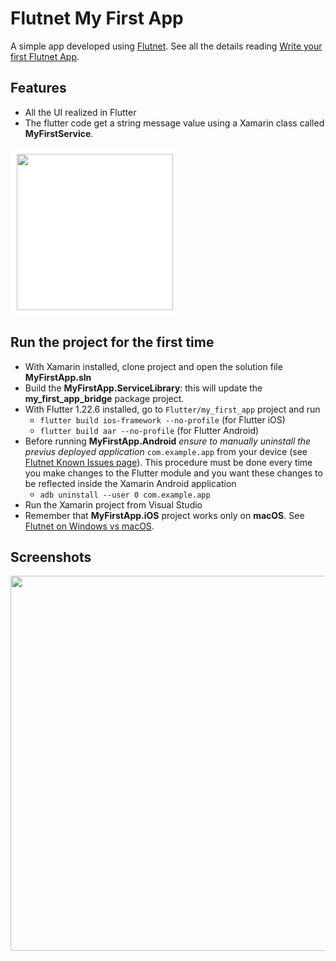 # Flutnet My First App

A simple app developed using [Flutnet](https://www.flutnet.com). See all the details reading [Write your first Flutnet App](https://www.flutnet.com/Documentation/Getting-Started/Write-your-first-Flutnet-App).

## Features

- All the UI realized in Flutter
- The flutter code get a string message value using a Xamarin class called **MyFirstService**.

<img src="github_assets/sketch.png" height="250" style="background-color:white; padding:10px;">

## Run the project for the first time

- With Xamarin installed, clone project and open the solution file **MyFirstApp.sln**
- Build the **MyFirstApp.ServiceLibrary**: this will update the **my_first_app_bridge** package project.
- With Flutter 1.22.6 installed, go to `Flutter/my_first_app` project and run 
    - `flutter build ios-framework --no-profile` (for Flutter iOS)
    - `flutter build aar --no-profile` (for Flutter Android)
- Before running **MyFirstApp.Android** _ensure to manually uninstall the previus deployed application_ `com.example.app` from your device (see [Flutnet Known Issues page](https://www.flutnet.com/Download/Release-Notes/Known-Issues)). This procedure must be done every time you make changes to the Flutter module and you want these changes to be reflected inside the Xamarin Android application
    - `adb uninstall --user 0 com.example.app`
- Run the Xamarin project from Visual Studio
- Remember that **MyFirstApp.iOS** project works only on **macOS**. See [Flutnet on Windows vs macOS](https://www.flutnet.com/Documentation/Getting-Started/Flutnet-on-Windows-vs-macOS).

## Screenshots

<img src="github_assets/app.gif" height="600">
